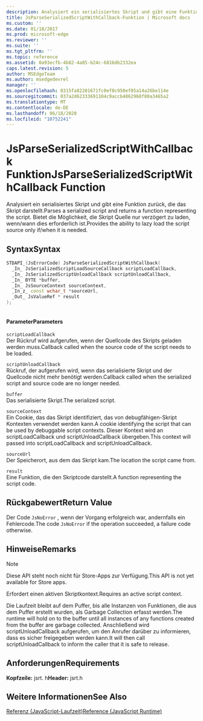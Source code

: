 ```yaml
---
description: Analysiert ein serialisiertes Skript und gibt eine Funktion zurück, die das Skript darstellt. Bietet die Möglichkeit, die Skript Quelle nur verzögert zu laden, wenn/wann dies erforderlich ist.
title: JsParseSerializedScriptWithCallback-Funktion | Microsoft docs
ms.custom: ''
ms.date: 01/18/2017
ms.prod: microsoft-edge
ms.reviewer: ''
ms.suite: ''
ms.tgt_pltfrm: ''
ms.topic: reference
ms.assetid: 0a93ecfb-4b82-4a85-b24c-6816db2332ea
caps.latest.revision: 5
author: MSEdgeTeam
ms.author: msedgedevrel
manager: ''
ms.openlocfilehash: 0315fa82201671fc0ef0c950ef05a14a26be114e
ms.sourcegitcommit: 037a2d62333691104c9accb4862968f80a3465a2
ms.translationtype: MT
ms.contentlocale: de-DE
ms.lasthandoff: 06/18/2020
ms.locfileid: "10752241"
---
```

# <span data-ttu-id="c02fe-104">JsParseSerializedScriptWithCallback Funktion</span><span class="sxs-lookup"><span data-stu-id="c02fe-104">JsParseSerializedScriptWithCallback Function</span></span>
<span data-ttu-id="c02fe-105">Analysiert ein serialisiertes Skript und gibt eine Funktion zurück, die das Skript darstellt.</span><span class="sxs-lookup"><span data-stu-id="c02fe-105">Parses a serialized script and returns a function representing the script.</span></span> <span data-ttu-id="c02fe-106">Bietet die Möglichkeit, die Skript Quelle nur verzögert zu laden, wenn/wann dies erforderlich ist.</span><span class="sxs-lookup"><span data-stu-id="c02fe-106">Provides the ability to lazy load the script source only if/when it is needed.</span></span>  
  
## <span data-ttu-id="c02fe-107">Syntax</span><span class="sxs-lookup"><span data-stu-id="c02fe-107">Syntax</span></span>  
  
```cpp  
STDAPI_(JsErrorCode) JsParseSerializedScriptWithCallback(  
  _In_ JsSerializedScriptLoadSourceCallback scriptLoadCallback,  
  _In_ JsSerializedScriptUnloadCallback scriptUnloadCallback,  
  _In_ BYTE *buffer,  
  _In_ JsSourceContext sourceContext,  
  _In_z_ const wchar_t *sourceUrl,  
  _Out_ JsValueRef * result  
);  
  
```  
  
#### <span data-ttu-id="c02fe-108">Parameter</span><span class="sxs-lookup"><span data-stu-id="c02fe-108">Parameters</span></span>  
 `scriptLoadCallback`  
 <span data-ttu-id="c02fe-109">Der Rückruf wird aufgerufen, wenn der Quellcode des Skripts geladen werden muss.</span><span class="sxs-lookup"><span data-stu-id="c02fe-109">Callback called when the source code of the script needs to be loaded.</span></span>  
  
 `scriptUnloadCallback`  
 <span data-ttu-id="c02fe-110">Rückruf, der aufgerufen wird, wenn das serialisierte Skript und der Quellcode nicht mehr benötigt werden.</span><span class="sxs-lookup"><span data-stu-id="c02fe-110">Callback called when the serialized script and source code are no longer needed.</span></span>  
  
 `buffer`  
 <span data-ttu-id="c02fe-111">Das serialisierte Skript.</span><span class="sxs-lookup"><span data-stu-id="c02fe-111">The serialized script.</span></span>  
  
 `sourceContext`  
 <span data-ttu-id="c02fe-112">Ein Cookie, das das Skript identifiziert, das von debugfähigen-Skript Kontexten verwendet werden kann.</span><span class="sxs-lookup"><span data-stu-id="c02fe-112">A cookie identifying the script that can be used by debuggable script contexts.</span></span>     <span data-ttu-id="c02fe-113">Dieser Kontext wird an scriptLoadCallback und scriptUnloadCallback übergeben.</span><span class="sxs-lookup"><span data-stu-id="c02fe-113">This context will passed into scriptLoadCallback and scriptUnloadCallback.</span></span>  
  
 `sourceUrl`  
 <span data-ttu-id="c02fe-114">Der Speicherort, aus dem das Skript kam.</span><span class="sxs-lookup"><span data-stu-id="c02fe-114">The location the script came from.</span></span>  
  
 `result`  
 <span data-ttu-id="c02fe-115">Eine Funktion, die den Skriptcode darstellt.</span><span class="sxs-lookup"><span data-stu-id="c02fe-115">A function representing the script code.</span></span>  
  
## <span data-ttu-id="c02fe-116">Rückgabewert</span><span class="sxs-lookup"><span data-stu-id="c02fe-116">Return Value</span></span>  
 <span data-ttu-id="c02fe-117">Der Code `JsNoError` , wenn der Vorgang erfolgreich war, andernfalls ein Fehlercode.</span><span class="sxs-lookup"><span data-stu-id="c02fe-117">The code `JsNoError` if the operation succeeded, a failure code otherwise.</span></span>  
  
## <span data-ttu-id="c02fe-118">Hinweise</span><span class="sxs-lookup"><span data-stu-id="c02fe-118">Remarks</span></span>  
  
> [!NOTE]
>  <span data-ttu-id="c02fe-119">Diese API steht noch nicht für Store-Apps zur Verfügung.</span><span class="sxs-lookup"><span data-stu-id="c02fe-119">This API is not yet available for Store apps.</span></span>  
  
 <span data-ttu-id="c02fe-120">Erfordert einen aktiven Skriptkontext.</span><span class="sxs-lookup"><span data-stu-id="c02fe-120">Requires an active script context.</span></span>  
  
 <span data-ttu-id="c02fe-121">Die Laufzeit bleibt auf dem Puffer, bis alle Instanzen von Funktionen, die aus dem Puffer erstellt wurden, als Garbage Collection erfasst werden.</span><span class="sxs-lookup"><span data-stu-id="c02fe-121">The runtime will hold on to the buffer until all instances of any functions created from     the buffer are garbage collected.</span></span>  <span data-ttu-id="c02fe-122">Anschließend wird scriptUnloadCallback aufgerufen, um den Anrufer darüber zu informieren, dass es sicher freigegeben werden kann.</span><span class="sxs-lookup"><span data-stu-id="c02fe-122">It will then call scriptUnloadCallback to inform the     caller that it is safe to release.</span></span>  
  
## <span data-ttu-id="c02fe-123">Anforderungen</span><span class="sxs-lookup"><span data-stu-id="c02fe-123">Requirements</span></span>  
 <span data-ttu-id="c02fe-124">**Kopfzeile:** jsrt. h</span><span class="sxs-lookup"><span data-stu-id="c02fe-124">**Header:** jsrt.h</span></span>  
  
## <span data-ttu-id="c02fe-125">Weitere Informationen</span><span class="sxs-lookup"><span data-stu-id="c02fe-125">See Also</span></span>  
 [<span data-ttu-id="c02fe-126">Referenz (JavaScript-Laufzeit)</span><span class="sxs-lookup"><span data-stu-id="c02fe-126">Reference (JavaScript Runtime)</span></span>](../chakra-hosting/reference-javascript-runtime.md)